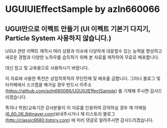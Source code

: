 # UGUIUIEffectSample by azln660066

## UGUI만으로 이펙트 만들기 (UI 이펙트 기본기 다지기, Particle System 사용하지 않습니다.)

UGUI 관련 이펙트 제작시 여러 상황과 이슈에 다양하게 대응할수 있는 능력을 향상하고 새로운 경험과 다양한 노하우를 습득하기 위해
본 자료를 제작하여 무료로 배포합니다.

대신 참고 및 교육용으로 사용하시기 바랍니다.

이 자료에 사용한 특전은 상업적목적의 무단전재 및 배포를 금합니다.
그러나 블로그 및 타카페에서 스크랩을 해가실 경우 반드시 이주소(https://github.com/azln660066/UGUIUIEffectSample) 를
기재해 주시면 감사드리겠습니다.

특히나 학원/교육기관 강사분들이 이 자료를 인용하여 강의하실 경우
제 이메일(6_60_06_6@naver.com)보내주시거나 제 티스토리 블로그(http://classic6680.tistory.com) 에 미리 댓글로 알려주시면 감사드리겠습니다.

